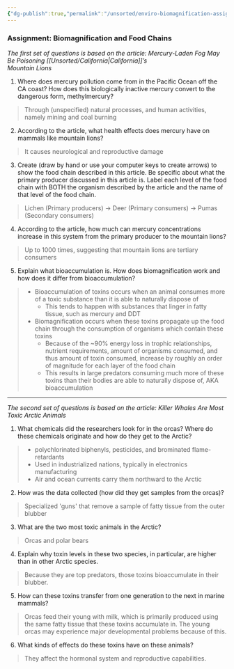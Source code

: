 ```yaml
---
{"dg-publish":true,"permalink":"/unsorted/enviro-biomagnification-assignment/"}
---
```





### Assignment: Biomagnification and Food Chains  

*The first set of questions is based on the article: Mercury-Laden Fog May Be Poisoning [[Unsorted/California\|California]]’s  
Mountain Lions*  

1. Where does mercury pollution come from in the Pacific Ocean off the CA coast? How does this biologically inactive mercury convert to the dangerous form, methylmercury?  
> Through (unspecified) natural processes, and human activities, namely mining and coal burning
2. According to the article, what health effects does mercury have on mammals like mountain lions?  
> It causes neurological and reproductive damage
3. Create (draw by hand or use your computer keys to create arrows) to show the food chain described in this article. Be specific about what the primary producer discussed in this article is. Label each level of the food chain with BOTH the organism described by the article and the name of that level of the food chain.
> Lichen (Primary producers) -> Deer (Primary consumers) -> Pumas (Secondary consumers)
4. According to the article, how much can mercury concentrations increase in this system from the primary producer to the mountain lions?
> Up to 1000 times, suggesting that mountain lions are tertiary consumers
5. Explain what bioaccumulation is. How does biomagnification work and how does it differ from bioaccumulation?
> - Bioaccumulation of toxins occurs when an animal consumes more of a toxic substance than it is able to naturally dispose of
> 	- This tends to happen with substances that linger in fatty tissue, such as mercury and DDT
> - Biomagnification occurs when these toxins propagate up the food chain through the consumption of organisms which contain these toxins
> 	- Because of the ~90% energy loss in trophic relationships, nutrient requirements, amount of organisms consumed, and thus amount of toxin consumed, increase by roughly an order of magnitude for each layer of the food chain
> 	- This results in large predators consuming much more of these toxins than their bodies are able to naturally dispose of, AKA bioaccumulation

---

*The second set of questions is based on the article: Killer Whales Are Most Toxic Arctic Animals*  

1. What chemicals did the researchers look for in the orcas? Where do these chemicals originate and how do they get to the Arctic?
> - polychlorinated biphenyls, pesticides, and brominated flame-retardants
> - Used in industrialized nations, typically in electronics manufacturing
> - Air and ocean currents carry them northward to the Arctic
2. How was the data collected (how did they get samples from the orcas)?
> Specialized 'guns' that remove a sample of fatty tissue from the outer blubber 
3. What are the two most toxic animals in the Arctic?
> Orcas and polar bears
4. Explain why toxin levels in these two species, in particular, are higher than in other Arctic species.
> Because they are top predators, those toxins bioaccumulate in their blubber.
5. How can these toxins transfer from one generation to the next in marine mammals?
> Orcas feed their young with milk, which is primarily produced using the same fatty tissue that these toxins accumulate in. The young orcas may experience major developmental problems because of this.
6. What kinds of effects do these toxins have on these animals?
> They affect the hormonal system and reproductive capabilities.